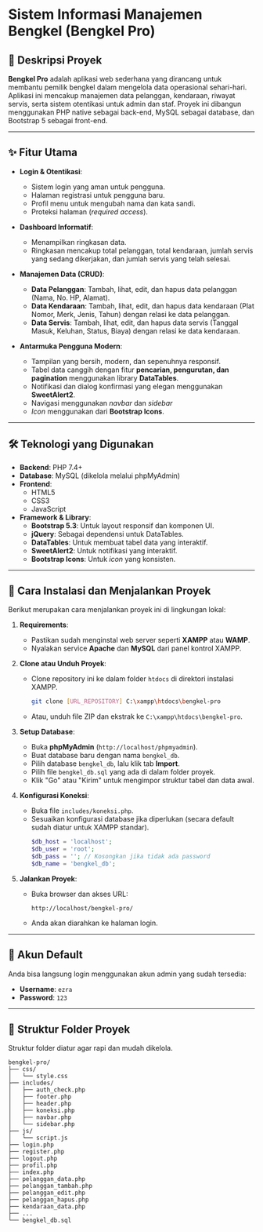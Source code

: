 # Sistem Informasi Manajemen Bengkel (Bengkel Pro)

<!-- ![Bengkel Pro Dashboard](https://i.imgur.com/your-dashboard-image.png)
*<p align="center">Tampilan Halaman Dashboard</p>* -->

## 📝 Deskripsi Proyek
**Bengkel Pro** adalah aplikasi web sederhana yang dirancang untuk membantu pemilik bengkel dalam mengelola data operasional sehari-hari. Aplikasi ini mencakup manajemen data pelanggan, kendaraan, riwayat servis, serta sistem otentikasi untuk admin dan staf. Proyek ini dibangun menggunakan PHP native sebagai back-end, MySQL sebagai database, dan Bootstrap 5 sebagai front-end.

---

## ✨ Fitur Utama
- **Login & Otentikasi**:
  - Sistem login yang aman untuk pengguna.
  - Halaman registrasi untuk pengguna baru.
  - Profil menu untuk mengubah nama dan kata sandi.
  - Proteksi halaman (*required access*).

- **Dashboard Informatif**:
  - Menampilkan ringkasan data.
  - Ringkasan mencakup total pelanggan, total kendaraan, jumlah servis yang sedang dikerjakan, dan jumlah servis yang telah selesai.

- **Manajemen Data (CRUD)**:
  - **Data Pelanggan**: Tambah, lihat, edit, dan hapus data pelanggan (Nama, No. HP, Alamat).
  - **Data Kendaraan**: Tambah, lihat, edit, dan hapus data kendaraan (Plat Nomor, Merk, Jenis, Tahun) dengan relasi ke data pelanggan.
  - **Data Servis**: Tambah, lihat, edit, dan hapus data servis (Tanggal Masuk, Keluhan, Status, Biaya) dengan relasi ke data kendaraan.

- **Antarmuka Pengguna Modern**:
  - Tampilan yang bersih, modern, dan sepenuhnya responsif.
  - Tabel data canggih dengan fitur **pencarian, pengurutan, dan pagination** menggunakan library **DataTables**.
  - Notifikasi dan dialog konfirmasi yang elegan menggunakan **SweetAlert2**.
  - Navigasi menggunakan *navbar* dan *sidebar*
  - *Icon* menggunakan dari **Bootstrap Icons**.

---

## 🛠️ Teknologi yang Digunakan
- **Backend**: PHP 7.4+
- **Database**: MySQL (dikelola melalui phpMyAdmin)
- **Frontend**:
  - HTML5
  - CSS3
  - JavaScript
- **Framework & Library**:
  - **Bootstrap 5.3**: Untuk layout responsif dan komponen UI.
  - **jQuery**: Sebagai dependensi untuk DataTables.
  - **DataTables**: Untuk membuat tabel data yang interaktif.
  - **SweetAlert2**: Untuk notifikasi yang interaktif.
  - **Bootstrap Icons**: Untuk *icon* yang konsisten.

---

## 🚀 Cara Instalasi dan Menjalankan Proyek

Berikut merupakan cara menjalankan proyek ini di lingkungan lokal:

1.  **Requirements**:
    - Pastikan sudah menginstal web server seperti **XAMPP** atau **WAMP**.
    - Nyalakan service **Apache** dan **MySQL** dari panel kontrol XAMPP.

2.  **Clone atau Unduh Proyek**:
    - Clone repository ini ke dalam folder `htdocs` di direktori instalasi XAMPP.
      ```bash
      git clone [URL_REPOSITORY] C:\xampp\htdocs\bengkel-pro
      ```
    - Atau, unduh file ZIP dan ekstrak ke `C:\xampp\htdocs\bengkel-pro`.

3.  **Setup Database**:
    - Buka **phpMyAdmin** (`http://localhost/phpmyadmin`).
    - Buat database baru dengan nama `bengkel_db`.
    - Pilih database `bengkel_db`, lalu klik tab **Import**.
    - Pilih file `bengkel_db.sql` yang ada di dalam folder proyek.
    - Klik "Go" atau "Kirim" untuk mengimpor struktur tabel dan data awal.

4.  **Konfigurasi Koneksi**:
    - Buka file `includes/koneksi.php`.
    - Sesuaikan konfigurasi database jika diperlukan (secara default sudah diatur untuk XAMPP standar).
      ```php
      $db_host = 'localhost';
      $db_user = 'root';
      $db_pass = ''; // Kosongkan jika tidak ada password
      $db_name = 'bengkel_db';
      ```

5.  **Jalankan Proyek**:
    - Buka browser dan akses URL:
      ```
      http://localhost/bengkel-pro/
      ```
    - Anda akan diarahkan ke halaman login.

---

## 🔐 Akun Default
Anda bisa langsung login menggunakan akun admin yang sudah tersedia:
- **Username**: `ezra`
- **Password**: `123`

---

## 📁 Struktur Folder Proyek
Struktur folder diatur agar rapi dan mudah dikelola.
```
bengkel-pro/                     
├── css/                         
│   └── style.css                
├── includes/                    
│   ├── auth_check.php           
│   ├── footer.php               
│   ├── header.php               
│   ├── koneksi.php              
│   ├── navbar.php               
│   └── sidebar.php              
├── js/
│   └── script.js                
├── login.php                    
├── register.php                 
├── logout.php                   
├── profil.php                   
├── index.php                    
├── pelanggan_data.php           
├── pelanggan_tambah.php         
├── pelanggan_edit.php           
├── pelanggan_hapus.php          
├── kendaraan_data.php           
├── ...                          
└── bengkel_db.sql               
```